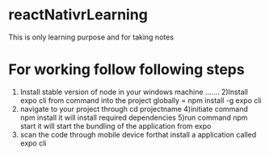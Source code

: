# reactNativrLearning
This is only learning purpose and for taking notes
# For working follow following steps
1) Install stable version of node in your windows machine .......
2)Install expo cli from command into the project globally =  npm install -g expo cli
3) navigate to your project through cd projectname 
4)initiate command npm install it will install required dependencies
5)run command npm start it will start the bundling of the application from expo
5) scan the code through mobile device forthat install a application called expo cli


